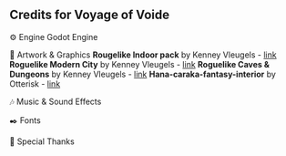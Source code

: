 ## Credits for Voyage of Voide

⚙️ Engine
Godot Engine

🎨 Artwork & Graphics
**Rougelike Indoor pack** by Kenney Vleugels - [link](https://kenney.nl/assets/roguelike-indoors)
**Roguelike Modern City** by Kenney Vleugels - [link](https://kenney.nl/assets/roguelike-modern-city)
**Roguelike Caves & Dungeons** by Kenney Vleugels - [link](https://kenney.nl/assets/roguelike-caves-dungeons)
**Hana-caraka-fantasy-interior** by Otterisk - [link](https://otterisk.itch.io/hana-caraka-fantasy-interior)

🎶 Music & Sound Effects

✒️ Fonts

🙏 Special Thanks
